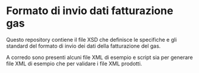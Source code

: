 # Formato di invio dati fatturazione gas


Questo repository contiene il file XSD che definisce le specifiche e gli standard del formato di invio dei dati della fatturazione del gas.

A corredo sono presenti alcuni file XML di esempio e script sia per generare file XML di esempio che per validare i file XML prodotti.

